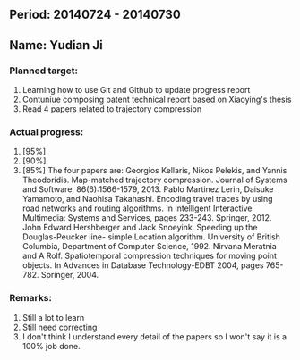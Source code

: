 ## Period: 20140724 - 20140730
## Name: Yudian Ji

### Planned target:
1. Learning how to use Git and Github to update progress report 
2. Contuniue composing patent technical report based on Xiaoying's thesis 
3. Read 4 papers related to trajectory compression

### Actual progress:
1. [95%] 
2. [90%] 
3. [85%] The four papers are: 
Georgios Kellaris, Nikos Pelekis, and Yannis Theodoridis. Map-matched trajectory
compression. Journal of Systems and Software, 86(6):1566-1579, 2013. 
Pablo Martinez Lerin, Daisuke Yamamoto, and Naohisa Takahashi. Encoding travel
traces by using road networks and routing algorithms. In Intelligent Interactive
Multimedia: Systems and Services, pages 233-243. Springer, 2012. 
John Edward Hershberger and Jack Snoeyink. Speeding up the Douglas-Peucker line-
simple Location algorithm. University of British Columbia, Department of Computer Science, 1992. 
Nirvana Meratnia and A Rolf. Spatiotemporal compression techniques for moving
point objects. In Advances in Database Technology-EDBT 2004, pages 765-782.
Springer, 2004.

### Remarks:
1. Still a lot to learn 
2. Still need correcting 
3. I don't think I understand every detail of the papers so I won't say it is a 100% job done.
